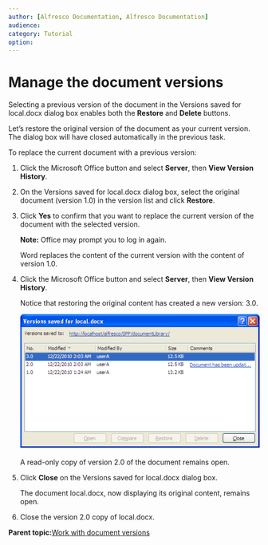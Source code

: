 ```yaml
---
author: [Alfresco Documentation, Alfresco Documentation]
audience: 
category: Tutorial
option: 
---
```


# Manage the document versions

Selecting a previous version of the document in the Versions saved for local.docx dialog box enables both the **Restore** and **Delete** buttons.

Let’s restore the original version of the document as your current version. The dialog box will have closed automatically in the previous task.

To replace the current document with a previous version:

1.  Click the Microsoft Office button and select **Server**, then **View Version History**.

2.  On the Versions saved for local.docx dialog box, select the original document \(version 1.0\) in the version list and click **Restore**.

3.  Click **Yes** to confirm that you want to replace the current version of the document with the selected version.

    **Note:** Office may prompt you to log in again.

    Word replaces the content of the current version with the content of version 1.0.

4.  Click the Microsoft Office button and select **Server**, then **View Version History**.

    Notice that restoring the original content has created a new version: 3.0.

    ![](../images/VersionHistory_new.png)

    A read-only copy of version 2.0 of the document remains open.

5.  Click **Close** on the Versions saved for local.docx dialog box.

    The document local.docx, now displaying its original content, remains open.

6.  Close the version 2.0 copy of local.docx.


**Parent topic:**[Work with document versions](../tasks/gs-spp-doc-versions.md)


